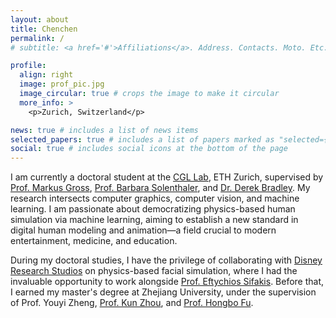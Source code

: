 ```yaml
---
layout: about
title: Chenchen
permalink: /
# subtitle: <a href='#'>Affiliations</a>. Address. Contacts. Moto. Etc.

profile:
  align: right
  image: prof_pic.jpg
  image_circular: true # crops the image to make it circular
  more_info: >
    <p>Zurich, Switzerland</p>

news: true # includes a list of news items
selected_papers: true # includes a list of papers marked as "selected={true}"
social: true # includes social icons at the bottom of the page
---
```


I am currently a doctoral student at the [CGL Lab](https://cgl.ethz.ch), ETH Zurich, supervised by [Prof. Markus Gross](https://cgl.ethz.ch/people/grossm), [Prof. Barbara Solenthaler](https://people.inf.ethz.ch/~sobarbar/index.html), and [Dr. Derek Bradley](https://people.inf.ethz.ch/~bradleyd/). My research intersects computer graphics, computer vision, and machine learning. I am passionate about democratizing physics-based human simulation via machine learning, aiming to establish a new standard in digital human modeling and animation—a field crucial to modern entertainment, medicine, and education.

During my doctoral studies, I have the privilege of collaborating with [Disney Research Studios](https://studios.disneyresearch.com/) on physics-based facial simulation, where I had the invaluable opportunity to work alongside [Prof. Eftychios Sifakis](https://pages.cs.wisc.edu/~sifakis/). Before that, I earned my master's degree at Zhejiang University, under the supervision of Prof. Youyi Zheng, [Prof. Kun Zhou](http://www.kunzhou.net/), and [Prof. Hongbo Fu](https://hongbofu.people.ust.hk/).

<!-- <span style="color: red;">I am on the industrial or academic job market. Feel free to reach out!</span> -->

